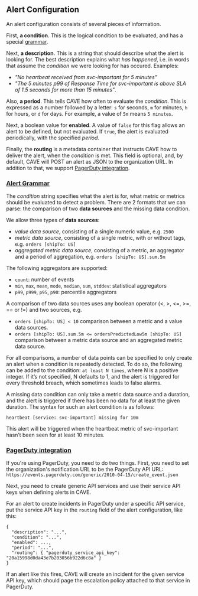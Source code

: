 ## Alert Configuration
An alert configuration consists of several pieces of information.

First, __a condition__. This is the logical condition to be evaluated, and has a special [grammar](#grammar).

Next, __a description__. This is a string that should describe what the alert is looking for. The best description explains what _has happened_, i.e. in words that assume the _condition_ we were looking for has occured. Examples:

* _"No heartbeat received from svc-important for 5 minutes"_
* _"The 5 minutes p99 of Response Time for svc-important is above SLA of 1.5 seconds for more than 15 minutes"_.

Also, __a period__. This tells CAVE how often to evaluate the _condition_. This is expressed as a number followed by a letter: `s` for seconds, `m` for minutes, `h` for hours, or `d` for days. For example, a value of `5m` means `5 minutes`.

Next, a boolean value for __enabled__. A value of `false` for this flag allows an alert to be defined, but not evaluated. If `true`, the alert is evaluated periodically, with the specified _period_.

Finally, the __routing__ is a metadata container that instructs CAVE how to deliver the alert, when the _condition_ is met. This field is optional, and, by default, CAVE will POST an alert as JSON to the organization URL. In addition to that, we support [PagerDuty integration](#pagerduty).

### [Alert Grammar](id:grammar)
The _condition_ string specifies what the alert is for, what metric or metrics should be evaluated to detect a problem. There are 2 formats that we can parse: the comparison of two __data sources__ and the missing data condition.

We allow three types of __data sources__:

* _value data source_, consisting of a single numeric value, e.g. `2500`
* _metric data source_, consisting of a single metric, with or without tags, e.g. `orders [shipTo: US]`
* _aggregated metric data source_, consisting of a metric, an aggregator and a period of aggregation, e.g. `orders [shipTo: US].sum.5m`

The following aggregators are supported:

* `count`: number of events
* `min`, `max`, `mean`, `mode`, `median`, `sum`, `stddev`: statistical aggregators
* `p99`, `p999`, `p95`, `p90`: percentile aggregators

A comparison of two data sources uses any boolean operator (<, >, <=, >=, == or !=) and two sources, e.g.

* `orders [shipTo: US] < 10`  comparison between a metric and a value data sources.
* `orders [shipTo: US].sum.5m <= ordersPredictedLow5m [shipTo: US]` comparison between a metric data source and an aggregated metric data source.

For all comparisons, a number of data points can be specified to only create an alert when a condition is repeatedly detected. To do so, the following can be added to the condition: `at least N times`, where N is a positive integer. If it’s not specified, N defaults to 1, and the alert is triggered for every threshold breach, which sometimes leads to false alarms.

A missing data condition can only take a metric data source and a duration, and the alert is triggered if there has been no data for at least the given duration. The syntax for such an alert condition is as follows:

`heartbeat [service: svc-important] missing for 10m`

This alert will be triggered when the heartbeat metric of svc-important hasn’t been seen for at least 10 minutes.

### [PagerDuty integration](id:pagerduty)
If you're using PagerDuty, you need to do two things. First, you need to set the organization's notification URL to be the PagerDuty API URL:
`https://events.pagerduty.com/generic/2010-04-15/create_event.json`

Next, you need to create generic API services and use their service API keys when defining alerts in CAVE.

For an alert to create incidents in PagerDuty under a specific API service, put the service API key in the `routing` field of the alert configuration, like this:

```
{
  "description": "...",
  "condition": "...",
  "enabled": ...,
  "period": "...",
  "routing": { "pagerduty_service_api_key": "20a15998d0da43e7b203056b922d6c8a" }
}
```

If an alert like this fires, CAVE will create an incident for the given service API key, which should page the escalation policy attached to that service in PagerDuty.